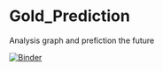 # Gold_Prediction
Analysis graph and prefiction the future


[![Binder](https://mybinder.org/badge_logo.svg)](https://mybinder.org/v2/gh/Pononda/Gold_Prediction/master?labpath=Kin.ipynb)
